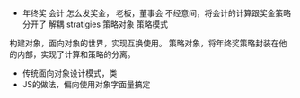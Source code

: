 - 年终奖  会计
怎么发奖金， 老板，董事会
不经意间，将会计的计算跟奖金策略分开了
解耦
stratigies 策略对象
策略模式  

构建对象，面向对象的世界，实现互换使用。
策略对象，将年终奖策略封装在他的内部，实现了计算和策略的分离。
- 传统面向对象设计模式，类
- JS的做法，偏向使用对象字面量搞定